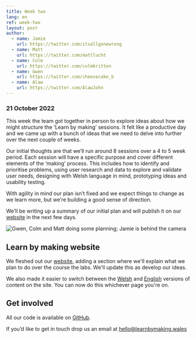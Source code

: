 ```yaml
---
title: Week two
lang: en
ref: week-two
layout: post
author:
  - name: Jamie
    url: https://twitter.com/itsallgonewrong
  - name: Matt
    url: https://twitter.com/mattlucht
  - name: Colm
    url: https://twitter.com/colmbritton
  - name: Gwen
    url: https://twitter.com/cheesecake_b
  - name: Alaw
    url: https://twitter.com/AlawJohn
---
```


### 21 October 2022

This week the team got together in person to explore ideas about how we might structure the ‘Learn by making’ sessions. It felt like a productive day and we came up with a bunch of ideas that we need to delve into further over the next couple of weeks.

Our initial thoughts are that we’ll run around 8 sessions over a 4 to 5 week period. Each session will have a specific purpose and cover different elements of the ‘making’ process. This includes how to identify and prioritise problems, using user research and data to explore and validate user needs, designing with Welsh language in mind, prototyping ideas and usability testing.

With agility in mind our plan isn’t fixed and we expect things to change as we learn more, but we’re building a good sense of direction.

We’ll be writing up a summary of our initial plan and will publish it on our [website](http://learnbymaking.wales/en/) in the next few days.

![Gwen, Colm and Matt doing some planning; Jamie is behind the camera](/assets/images/planning.jpg)

## Learn by making website

We fleshed out our [website](https://learnbymaking.wales/en), adding a section where we'll explain what we plan to do over the course the labs. We'll update this as develop our ideas.

We also made it easier to switch between the [Welsh](https://learnbymaking.wales/cy) and [English](https://learnbymaking.wales/en) versions of content on the site. You can now do this whichever page you're on.

## Get involved

All our code is available on [GitHub](https://github.com/orgs/learnbymakingwales/repositories).

If you’d like to get in touch drop us an email at [hello@learnbymaking.wales](hello@learnbymaking.wales)
